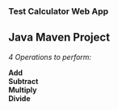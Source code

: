 ### Test Calculator Web App

## Java Maven Project

*4 Operations to perform:*  

**Add**  
**Subtract**  
**Multiply**  
**Divide**